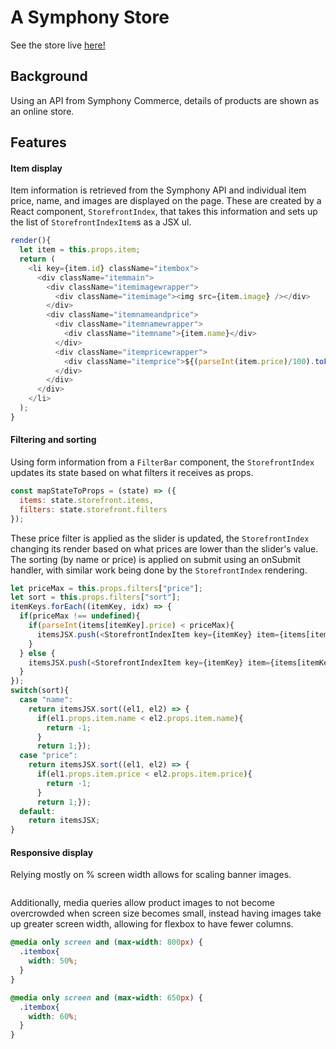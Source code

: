 # A Symphony Store

  See the store live [here!](https://angrobertsh.github.io/symphony_commerce_challenge/)

## Background

  Using an API from Symphony Commerce, details of products are shown as an online store.

## Features

#### Item display

  Item information is retrieved from the Symphony API and individual item price, name, and images are displayed on the page. These are created by a React component, `StorefrontIndex`, that takes this information and sets up the list of `StorefrontIndexItem`s as a JSX ul.

```javascript
render(){
  let item = this.props.item;
  return (
    <li key={item.id} className="itembox">
      <div className="itemmain">
        <div className="itemimagewrapper">
          <div className="itemimage"><img src={item.image} /></div>
        </div>
        <div className="itemnameandprice">
          <div className="itemnamewrapper">
            <div className="itemname">{item.name}</div>
          </div>
          <div className="itempricewrapper">
            <div className="itemprice">${(parseInt(item.price)/100).toFixed(2)}</div>
          </div>
        </div>
      </div>
    </li>
  );
}
```

#### Filtering and sorting

  Using form information from a `FilterBar` component, the `StorefrontIndex` updates its state based on what filters it receives as props.

```javascript
const mapStateToProps = (state) => ({
  items: state.storefront.items,
  filters: state.storefront.filters
});
```

  These price filter is applied as the slider is updated, the `StorefrontIndex` changing its render based on what prices are lower than the slider's value. The sorting (by name or price) is applied on submit using an onSubmit handler, with similar work being done by the `StorefrontIndex` rendering.

```javascript
let priceMax = this.props.filters["price"];
let sort = this.props.filters["sort"];
itemKeys.forEach((itemKey, idx) => {
  if(priceMax !== undefined){
    if(parseInt(items[itemKey].price) < priceMax){
      itemsJSX.push(<StorefrontIndexItem key={itemKey} item={items[itemKey]} />);
    }
  } else {
    itemsJSX.push(<StorefrontIndexItem key={itemKey} item={items[itemKey]} />);
  }
});
switch(sort){
  case "name":
    return itemsJSX.sort((el1, el2) => {
      if(el1.props.item.name < el2.props.item.name){
        return -1;
      }
      return 1;});
  case "price":
    return itemsJSX.sort((el1, el2) => {
      if(el1.props.item.price < el2.props.item.price){
        return -1;
      }
      return 1;});
  default:
    return itemsJSX;
}
```  

#### Responsive display

  Relying mostly on % screen width allows for scaling banner images.

```CSS

```

  Additionally, media queries allow product images to not become overcrowded when screen size becomes small, instead having images take up greater screen width, allowing for flexbox to have fewer columns.

```CSS
@media only screen and (max-width: 800px) {
  .itembox{
    width: 50%;
  }
}

@media only screen and (max-width: 650px) {
  .itembox{
    width: 60%;
  }
}
```
